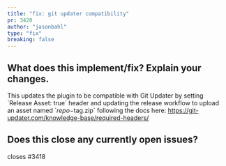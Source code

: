 ```yaml
---
title: "fix: git updater compatibility"
pr: 3420
author: "jasonbahl"
type: "fix"
breaking: false
---
```


## What does this implement/fix? Explain your changes.

This updates the plugin to be compatible with Git Updater by setting \`Release Asset: true\` header and updating the release workflow to upload an asset named \`$repo-$tag.zip\` following the docs here: https://git-updater.com/knowledge-base/required-headers/

## Does this close any currently open issues?

closes #3418
